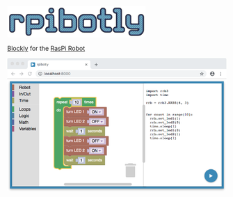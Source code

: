 ![rpibotly](rpibotly.png)

[Blockly](https://developers.google.com/blockly/) for the
[RasPi Robot](https://github.com/simonmonk/raspirobotboard3)

![workspace](workspace.png)
